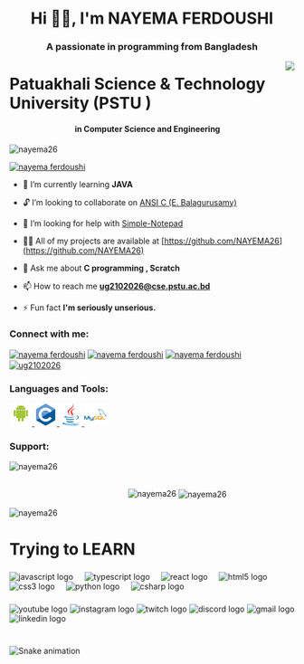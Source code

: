 <h1 align="center">Hi 🙋‍♀️, I'm NAYEMA FERDOUSHI</h1>
<h3 align="center">A passionate in programming from Bangladesh</h3>

<img align="right" height="150" src="https://i.imgflip.com/65efzo.gif"  />

# Patuakhali Science & Technology University (PSTU ) 
<h4 align="center">in Computer Science and Engineering</h4>
<p align="left"> <img src="https://komarev.com/ghpvc/?username=nayema26&label=Profile%20views&color=0e75b6&style=flat" alt="nayema26" /> </p>

<p align="left"> <a href="https://twitter.com/nayema ferdoushi" target="blank"><img src="https://img.shields.io/twitter/follow/nayema ferdoushi?logo=twitter&style=for-the-badge" alt="nayema ferdoushi" /></a> </p>

- 🌱 I’m currently learning **JAVA**

- 🔓 I’m looking to collaborate on [ANSI C (E. Balagurusamy)](https://github.com/SharafatKarim/ansi-c-balagurusamy-exercise)

- 🥹 I’m looking for help with [Simple-Notepad](https://github.com/NAYEMA26/Simple-Notepad)

- 👨‍💻 All of my projects are available at [https://github.com/NAYEMA26](https://github.com/NAYEMA26)

- 💬 Ask me about **C programming , Scratch**

- 📫 How to reach me **ug2102026@cse.pstu.ac.bd**

- ⚡ Fun fact **I'm seriously unserious.**

<h3 align="left">Connect with me:</h3>
<p align="left">
<a href="https://twitter.com/nayema ferdoushi" target="blank"><img align="center" src="https://raw.githubusercontent.com/rahuldkjain/github-profile-readme-generator/master/src/images/icons/Social/twitter.svg" alt="nayema ferdoushi" height="30" width="40" /></a>
<a href="https://www.youtube.com/c/nayema ferdoushi" target="blank"><img align="center" src="https://raw.githubusercontent.com/rahuldkjain/github-profile-readme-generator/master/src/images/icons/Social/youtube.svg" alt="nayema ferdoushi" height="30" width="40" /></a>
<a href="https://www.hackerrank.com/nayema ferdoushi" target="blank"><img align="center" src="https://raw.githubusercontent.com/rahuldkjain/github-profile-readme-generator/master/src/images/icons/Social/hackerrank.svg" alt="nayema ferdoushi" height="30" width="40" /></a>
<a href="https://codeforces.com/profile/ug2102026" target="blank"><img align="center" src="https://raw.githubusercontent.com/rahuldkjain/github-profile-readme-generator/master/src/images/icons/Social/codeforces.svg" alt="ug2102026" height="30" width="40" /></a>
</p>

<h3 align="left">Languages and Tools:</h3>
<p align="left"> <a href="https://developer.android.com" target="_blank" rel="noreferrer"> 
<img src="https://raw.githubusercontent.com/devicons/devicon/master/icons/android/android-original-wordmark.svg" alt="android" width="40" height="40"/> </a> <a href="https://www.cprogramming.com/" target="_blank" rel="noreferrer">
<img src="https://raw.githubusercontent.com/devicons/devicon/master/icons/c/c-original.svg" alt="c" width="40" height="40"/> </a> <a href="https://www.java.com" target="_blank" rel="noreferrer"> 
<img src="https://raw.githubusercontent.com/devicons/devicon/master/icons/java/java-original.svg" alt="java" width="40" height="40"/> </a> <a href="https://www.mysql.com/" target="_blank" rel="noreferrer"> <img src="https://raw.githubusercontent.com/devicons/devicon/master/icons/mysql/mysql-original-wordmark.svg" alt="mysql" width="40" height="40"/> </a> </p>

<h3 align="left">Support:</h3>
<p><a href="https://www.buymeacoffee.com/nayema26">
<img align="left" src="https://cdn.buymeacoffee.com/buttons/v2/default-yellow.png" height="50" width="210" alt="nayema26" /></a></p><br><br>

<p><img align="left" src="https://github-readme-stats.vercel.app/api/top-langs?username=nayema26&show_icons=true&locale=en&layout=compact" alt="nayema26" /></p>

<p>&nbsp;<img align="center" src="https://github-readme-stats.vercel.app/api?username=nayema26&show_icons=true&locale=en" alt="nayema26" /></p>

<p><img align="center" src="https://github-readme-streak-stats.herokuapp.com/?user=nayema26&" alt="nayema26" /></p>

###
# Trying to LEARN
###


###

<div align="left">
  <img src="https://cdn.jsdelivr.net/gh/devicons/devicon/icons/javascript/javascript-original.svg" height="30" alt="javascript logo"  />
  <img width="12" />
  <img src="https://cdn.jsdelivr.net/gh/devicons/devicon/icons/typescript/typescript-original.svg" height="30" alt="typescript logo"  />
  <img width="12" />
  <img src="https://cdn.jsdelivr.net/gh/devicons/devicon/icons/react/react-original.svg" height="30" alt="react logo"  />
  <img width="12" />
  <img src="https://cdn.jsdelivr.net/gh/devicons/devicon/icons/html5/html5-original.svg" height="30" alt="html5 logo"  />
  <img width="12" />
  <img src="https://cdn.jsdelivr.net/gh/devicons/devicon/icons/css3/css3-original.svg" height="30" alt="css3 logo"  />
  <img width="12" />
  <img src="https://cdn.jsdelivr.net/gh/devicons/devicon/icons/python/python-original.svg" height="30" alt="python logo"  />
  <img width="12" />
  <img src="https://cdn.jsdelivr.net/gh/devicons/devicon/icons/csharp/csharp-original.svg" height="30" alt="csharp logo"  />
</div>

###

<div align="left">
  <img src="https://img.shields.io/static/v1?message=Youtube&logo=youtube&label=&color=FF0000&logoColor=white&labelColor=&style=for-the-badge" height="35" alt="youtube logo"  />
  <img src="https://img.shields.io/static/v1?message=Instagram&logo=instagram&label=&color=E4405F&logoColor=white&labelColor=&style=for-the-badge" height="35" alt="instagram logo"  />
  <img src="https://img.shields.io/static/v1?message=Twitch&logo=twitch&label=&color=9146FF&logoColor=white&labelColor=&style=for-the-badge" height="35" alt="twitch logo"  />
  <img src="https://img.shields.io/static/v1?message=Discord&logo=discord&label=&color=7289DA&logoColor=white&labelColor=&style=for-the-badge" height="35" alt="discord logo"  />
  <img src="https://img.shields.io/static/v1?message=Gmail&logo=gmail&label=&color=D14836&logoColor=white&labelColor=&style=for-the-badge" height="35" alt="gmail logo"  />
  <img src="https://img.shields.io/static/v1?message=LinkedIn&logo=linkedin&label=&color=0077B5&logoColor=white&labelColor=&style=for-the-badge" height="35" alt="linkedin logo"  />
</div>

###

<br clear="both">

<img src="https://raw.githubusercontent.com/maurodesouza/maurodesouza/output/snake.svg" alt="Snake animation" />

###

